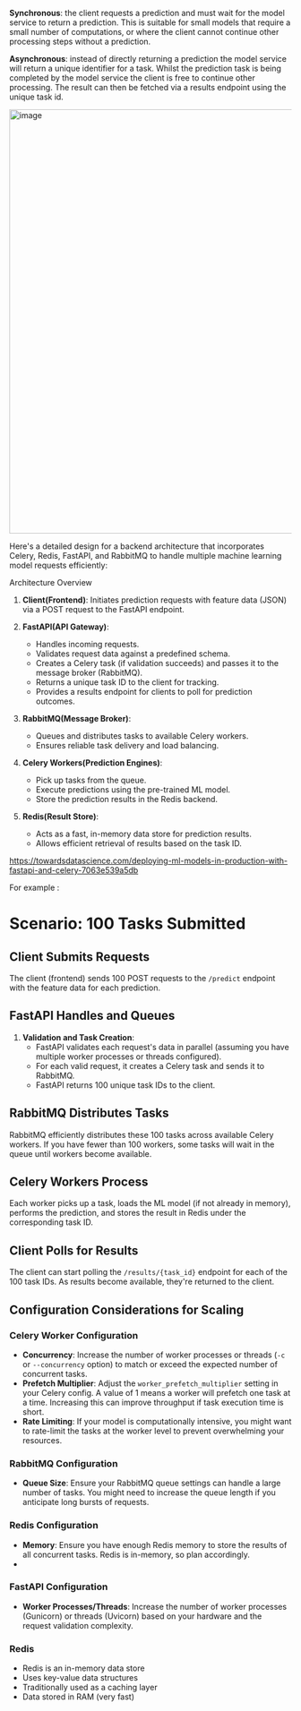 **Synchronous**: the client requests a prediction and must wait for the model service to return a prediction. This is suitable for small models that require a small number of computations, or where the client cannot continue other processing steps without a prediction.

**Asynchronous**: instead of directly returning a prediction the model service will return a unique identifier for a task. Whilst the prediction task is being completed by the model service the client is free to continue other processing. The result can then be fetched via a results endpoint using the unique task id.

<img width="758" alt="image" src="https://github.com/jyotiyadav94/Machine-Learning-Engineer-Roadmap/assets/72126242/2ddbd9ea-676e-4edf-ad4f-37fbe3c398e6">


Here's a detailed design for a backend architecture that incorporates Celery, Redis, FastAPI, and RabbitMQ to handle multiple machine learning model requests efficiently:

Architecture Overview

1. **Client(Frontend)**: Initiates prediction requests with feature data (JSON) via a POST request to the FastAPI endpoint.

2. **FastAPI(API Gateway)**:
    - Handles incoming requests.
    - Validates request data against a predefined schema.
    - Creates a Celery task (if validation succeeds) and passes it to the message broker (RabbitMQ).
    - Returns a unique task ID to the client for tracking.
    - Provides a results endpoint for clients to poll for prediction outcomes.

3. **RabbitMQ(Message Broker)**:
    - Queues and distributes tasks to available Celery workers.
    - Ensures reliable task delivery and load balancing.

4. **Celery Workers(Prediction Engines)**:
    - Pick up tasks from the queue.
    - Execute predictions using the pre-trained ML model.
    - Store the prediction results in the Redis backend.

5. **Redis(Result Store)**:
    - Acts as a fast, in-memory data store for prediction results.
    - Allows efficient retrieval of results based on the task ID.


https://towardsdatascience.com/deploying-ml-models-in-production-with-fastapi-and-celery-7063e539a5db


For example :


# Scenario: 100 Tasks Submitted

## Client Submits Requests
The client (frontend) sends 100 POST requests to the `/predict` endpoint with the feature data for each prediction.

## FastAPI Handles and Queues

1. **Validation and Task Creation**:
   - FastAPI validates each request's data in parallel (assuming you have multiple worker processes or threads configured).
   - For each valid request, it creates a Celery task and sends it to RabbitMQ.
   - FastAPI returns 100 unique task IDs to the client.

## RabbitMQ Distributes Tasks
RabbitMQ efficiently distributes these 100 tasks across available Celery workers. If you have fewer than 100 workers, some tasks will wait in the queue until workers become available.

## Celery Workers Process

Each worker picks up a task, loads the ML model (if not already in memory), performs the prediction, and stores the result in Redis under the corresponding task ID.

## Client Polls for Results

The client can start polling the `/results/{task_id}` endpoint for each of the 100 task IDs. As results become available, they're returned to the client.

## Configuration Considerations for Scaling

### Celery Worker Configuration

- **Concurrency**: Increase the number of worker processes or threads (`-c` or `--concurrency` option) to match or exceed the expected number of concurrent tasks.
- **Prefetch Multiplier**: Adjust the `worker_prefetch_multiplier` setting in your Celery config. A value of 1 means a worker will prefetch one task at a time. Increasing this can improve throughput if task execution time is short.
- **Rate Limiting**: If your model is computationally intensive, you might want to rate-limit the tasks at the worker level to prevent overwhelming your resources.

### RabbitMQ Configuration

- **Queue Size**: Ensure your RabbitMQ queue settings can handle a large number of tasks. You might need to increase the queue length if you anticipate long bursts of requests.

### Redis Configuration

- **Memory**: Ensure you have enough Redis memory to store the results of all concurrent tasks. Redis is in-memory, so plan accordingly.
- 


### FastAPI Configuration
- **Worker Processes/Threads**: Increase the number of worker processes (Gunicorn) or threads (Uvicorn) based on your hardware and the request validation complexity.


### Redis 

- Redis is an in-memory data store
- Uses key-value data structures
- Traditionally used as a caching layer
- Data stored in RAM (very fast) 


